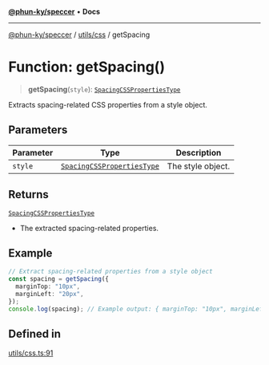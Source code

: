 [**@phun-ky/speccer**](../../../README.md) • **Docs**

***

[@phun-ky/speccer](../../../README.md) / [utils/css](../README.md) / getSpacing

# Function: getSpacing()

> **getSpacing**(`style`): [`SpacingCSSPropertiesType`](../../../types/css/type-aliases/SpacingCSSPropertiesType.md)

Extracts spacing-related CSS properties from a style object.

## Parameters

| Parameter | Type | Description |
| ------ | ------ | ------ |
| `style` | [`SpacingCSSPropertiesType`](../../../types/css/type-aliases/SpacingCSSPropertiesType.md) | The style object. |

## Returns

[`SpacingCSSPropertiesType`](../../../types/css/type-aliases/SpacingCSSPropertiesType.md)

- The extracted spacing-related properties.

## Example

```ts
// Extract spacing-related properties from a style object
const spacing = getSpacing({
  marginTop: "10px",
  marginLeft: "20px",
});
console.log(spacing); // Example output: { marginTop: "10px", marginLeft: "20px" }
```

## Defined in

[utils/css.ts:91](https://github.com/phun-ky/speccer/blob/main/src/utils/css.ts#L91)

